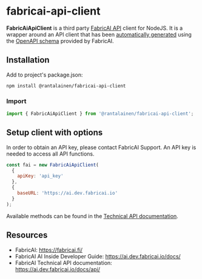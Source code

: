 # fabricai-api-client

**FabricAiApiClient** is a third party [FabricAI API](https://ai.dev.fabricai.io/docs/api/) client for NodeJS. It is a wrapper around an API client that has been [automatically generated](https://www.npmjs.com/package/swagger-typescript-api) using the [OpenAPI schema](https://ai.fabricai.io/swagger/doc.json) provided by FabricAI.

## Installation

Add to project's package.json:

```
npm install @rantalainen/fabricai-api-client
```

### Import

```javascript
import { FabricAiApiClient } from '@rantalainen/fabricai-api-client';
```

## Setup client with options

In order to obtain an API key, please contact FabricAI Support. An API key is needed to access all API functions.

```javascript
const fai = new FabricAiApiClient(
  {
    apiKey: 'api_key'
  },
  {
    baseURL: 'https://ai.dev.fabricai.io'
  }
);
```

Available methods can be found in the [Technical API documentation](https://ai.dev.fabricai.io/docs/api/).

## Resources

- FabricAI: https://fabricai.fi/
- FabricAI AI Inside Developer Guide: https://ai.dev.fabricai.io/docs/
- FabricAI Technical API documentation: https://ai.dev.fabricai.io/docs/api/
